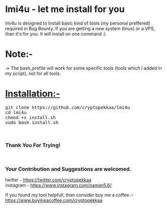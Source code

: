 <h1> lmi4u - let me install for you </h1>

lmi4u is designed to Install basic kind of tools (my personal preffered) required in Bug Bounty. 
If you are getting a new system (linux) or a VPS, than it's for you. It will install on one command :)

<h1>Note:- </h1>

-> The bash_profile will work for some specific tools (tools which i added in my script), not for all tools. <br>


<h1><u><b>Installation:- </b></u></h1>

<pre>
git clone https://github.com/cryptopekkaa/lmi4u
cd lmi4u
chmod +x install.sh
sudo bash install.sh
</pre>
<br>



<h3>Thank You For Trying! </h3> <br>

<h3>Your Contribution and Suggestions are welcomed.</h3>

twitter   - https://twitter.com/cryptopekkaa 
<br>
instagram - https://www.instagram.com/naman5.6/


If you found my tool helpfull, than consider buy me a coffee :-
https://www.buymeacoffee.com/cryptopekkaa 
